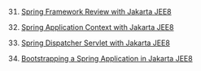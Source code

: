 31. [Spring Framework Review with Jakarta JEE8](jee8springreviewfull.md)

32. [Spring Application Context with Jakarta JEE8](jee8springapplicationcontext.md)
	
33. [Spring Dispatcher Servlet with Jakarta JEE8](jee8springdispatcherservlet.md)

34. [Bootstrapping a Spring Application in Jakarta JEE8](jee8springbootstrapping.md)


